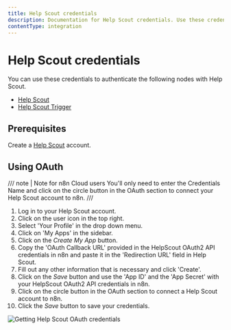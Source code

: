 ```yaml
---
title: Help Scout credentials
description: Documentation for Help Scout credentials. Use these credentials to authenticate Help Scout in n8n, a workflow automation platform.
contentType: integration
---
```


# Help Scout credentials

You can use these credentials to authenticate the following nodes with Help Scout.

- [Help Scout](/integrations/builtin/app-nodes/n8n-nodes-base.helpscout/)
- [Help Scout Trigger](/integrations/builtin/trigger-nodes/n8n-nodes-base.helpscouttrigger/)

## Prerequisites

Create a [Help Scout](https://www.helpscout.com/) account.

## Using OAuth

/// note | Note for n8n Cloud users
You'll only need to enter the Credentials Name and click on the circle button in the OAuth section to connect your Help Scout account to n8n.
///

1. Log in to your Help Scout account.
2. Click on the user icon in the top right.
3. Select 'Your Profile' in the drop down menu.
4. Click on 'My Apps' in the sidebar.
5. Click on the *Create My App* button.
6. Copy the 'OAuth Callback URL' provided in the HelpScout OAuth2 API credentials in n8n and paste it in the 'Redirection URL' field in Help Scout.
7. Fill out any other information that is necessary and click 'Create'.
8. Click on the *Save* button and use the 'App ID' and the 'App Secret' with your HelpScout OAuth2 API credentials in n8n.
9. Click on the circle button in the OAuth section to connect a Help Scout account to n8n.
10. Click the *Save* button to save your credentials.

![Getting Help Scout OAuth credentials](/_images/integrations/builtin/credentials/helpscout/using-oauth.gif)

